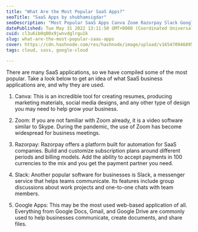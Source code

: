 ```yaml
---
title: "What Are the Most Popular SaaS Apps?"
seoTitle: "SaaS Apps by shubhamsigdar"
seoDescription: "Most Popular SaaS Apps Canva Zoom Razorpay Slack Google Apps"
datePublished: Tue May 31 2022 13:11:50 GMT+0000 (Coordinated Universal Time)
cuid: cl3u6ib0q00x9jwnvdglrgu1k
slug: what-are-the-most-popular-saas-apps
cover: https://cdn.hashnode.com/res/hashnode/image/upload/v1654709468954/SFfs3zNS8.JPG
tags: cloud, sass, google-cloud

---
```


There are many SaaS applications, so we have compiled some of the most popular. Take a look below to get an idea of what SaaS business applications are, and why they are used.

1. Canva: This is an incredible tool for creating resumes, producing marketing materials, social media designs, and any other type of design you may need to help grow your business.

2. Zoom: If you are not familiar with Zoom already, it is a video software similar to Skype. During the pandemic, the use of Zoom has become widespread for business meetings.

3. Razorpay: Razorpay offers a platform built for automation for SaaS companies. Build and customize subscription plans around different periods and billing models. Add the ability to accept payments in 100 currencies to the mix and you get the payment partner you need.

4. Slack: Another popular software for businesses is Slack, a messenger service that helps teams communicate. Its features include group discussions about work projects and one-to-one chats with team members.

5. Google Apps: This may be the most used web-based application of all. Everything from Google Docs, Gmail, and Google Drive are commonly used to help businesses communicate, create documents, and share files.


